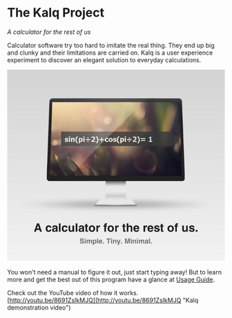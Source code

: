 The Kalq Project
====
_A calculator for the rest of us_

Calculator software try too hard to imitate the real thing. They end up big and clunky and their limitations are carried on. Kalq is a user experience experiment to discover an elegant solution to everyday calculations.

![](/promo.jpg)

You won't need a manual to figure it out, just start typing away! But to learn more and get the best out of this program have a glance at [Usage Guide](https://sites.google.com/a/jay-wick.com/kalq/usage "Kalq Usage Guide").

Check out the YouTube video of how it works. [http://youtu.be/8691ZsIkMJQ](http://youtu.be/8691ZsIkMJQ "Kalq demonstration video")